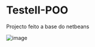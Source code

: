 # TesteII-POO

Projecto feito a base do netbeans 

 
![image](https://github.com/Antonio-Sitoe/TesteII---POO/assets/72309855/a70e545b-a777-41af-98b8-a93193883ab3)
